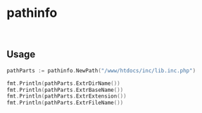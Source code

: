 # pathinfo

<br/>

## Usage
```go
pathParts := pathinfo.NewPath("/www/htdocs/inc/lib.inc.php")

fmt.Println(pathParts.ExtrDirName())
fmt.Println(pathParts.ExtrBaseName())
fmt.Println(pathParts.ExtrExtension())
fmt.Println(pathParts.ExtrFileName())
```
